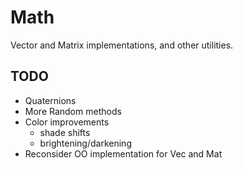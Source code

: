 # Math

Vector and Matrix implementations, and other utilities.


## TODO

- Quaternions
- More Random methods
- Color improvements
    - shade shifts
    - brightening/darkening
- Reconsider OO implementation for Vec and Mat
